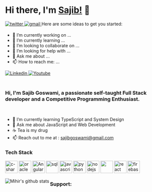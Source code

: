 # Hi there, I'm [Sajib!](https://github.com/sajibgoswami11) 👋
<a href="https://twitter.com/" target="_blank">
<img src=https://img.shields.io/badge/twitter-%2300acee.svg?&style=for-the-badge&logo=twitter&logoColor=white alt=twitter style="margin-bottom: 5px;" />
</a> 
<a href="mailto:sajibgoswami@gmail.com?hl=en" target="_blank">
<img src=https://img.shields.io/badge/gmail-%23DC493C.svg?&style=for-the-badge&logo=gmail&logoColor=white alt=gmail style="margin-bottom: 5px;" />
</a>
Here are some ideas to get you started:

- 🔭 I’m currently working on ...
- 🌱 I’m currently learning ...
- 👯 I’m looking to collaborate on ...
- 🤔 I’m looking for help with ...
- 💬 Ask me about ...
- 📫 How to reach me: ...
<a href="https://www.linkedin.com/in/sajib-goswami-58170b86/" target="_blank">
<img src=https://img.shields.io/badge/linkedin-%231E77B5.svg?&style=for-the-badge&logo=linkedin&logoColor=white alt=Linkedin style="margin-bottom: 5px;" />
</a>
  <a href="https://www.youtube.com/channel/UCi72PCwU2h9h_AXRoLMZsLQ?sub_confirmation=1"><img alt="Youtube" title="Youtube" src="https://img.shields.io/badge/-YouTube-red?style=for-the-badge&logo=youtube&logoColor=white"/></a>


<br />
<br />

<h3>Hi, I'm Sajib Goswami, a passionate self-taught <strong>Full Stack developer</strong> and a <strong>Competitive Programming Enthusiast</strong>.</h3>

<br/>


 
- 🌱 I’m currently learning TypeScript and System Design
- 🤔 Ask me about JavaScript and Web Development
- ☕ Tea  is my drug
- :mailbox: Reach out to me at : sajibgoswami@gmail.com<br/>

<h3>Tech Stack</h3>
<p align="left">
  <img src="https://img.icons8.com/?size=256&id=Fycm8TUhWmFU&format=png" alt="c-sharp" width="40" height="40"/> 
 <img src="https://img.icons8.com/?size=256&id=36681&format=png" alt="oracle" width="40" height="40"/> 
  <img src="https://img.icons8.com/?size=256&id=6SWtW8hxZWSo&format=png" width="40" height="40" alt="Angular icon" />
  <img src="https://img.icons8.com/color/48/000000/sql.png" alt="sql" width="40" height="40"/> 
  <img src="https://img.icons8.com/color/48/000000/javascript.png" alt="javascript" width="40" height="40"/>
  <img src="https://img.icons8.com/ultraviolet/40/000000/react.png" alt="python" width="40" height="40"/> 
 <img src="https://img.icons8.com/color/48/000000/nodejs.png" width="40" height="40" alt="nodejs" /> 
  <img src="https://img.icons8.com/color/48/000000/mongodb.png" width="40" height="40" />
  <img src="https://img.icons8.com/color/40/000000/python.png" alt="react" width="40" height="40"/>
 <img src="https://img.icons8.com/color/48/000000/firebase.png" alt="firebase" width="40" height="40"/>

 </p>
<p align = 'center'> 
<a href="https://github.com/sajibgoswami11/sajibgoswami11">
  <img align="left" src="https://github-readme-stats.anuraghazra1.vercel.app/api?username=sajibgoswami11&count_private=true&theme=radical" alt="Mihir's github stats" />
</a>
  <h3 align="left">Support:</h3>
